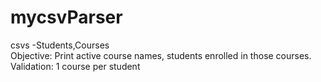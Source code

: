 # mycsvParser
csvs -Students,Courses  
Objective: Print active course names, students enrolled in those courses.
Validation: 1 course per student

